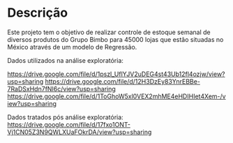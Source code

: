 # Descrição
Este projeto tem o objetivo de realizar controle de estoque semanal de diversos produtos do Grupo Bimbo para 45000 lojas que estão situadas no México através de um modelo de Regressão.

Dados utilizados na análise exploratória:

https://drive.google.com/file/d/1pszl_UflYJV2uDEG4st43Ub12fl4ozjw/view?usp=sharing
https://drive.google.com/file/d/12H3DzEy83YnrEBBe-7RaDSxHdn7fNI6c/view?usp=sharing
https://drive.google.com/file/d/1ToGhoW5xl0VEX2mhME4eHDIHIet4Xem-/view?usp=sharing

Dados tratados pós análise exploratória:
https://drive.google.com/file/d/17fxo1ONT-Vj1CN05Z3N9QWLXUaFOkrDA/view?usp=sharing
